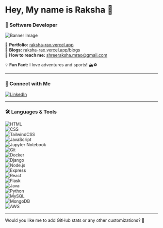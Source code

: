 # Hey, My name is Raksha 👋  
### 🚀 Software Developer  

![Banner Image](your-image-url-here)  

📌 **Portfolio:** [raksha-rao.vercel.app](https://raksha-rao.vercel.app/)  
📝 **Blogs:** [raksha-rao.vercel.app/blogs](https://raksha-rao.vercel.app/blogs)  
📧 **How to reach me:** shreeraksha.mrao@gmail.com  

💡 **Fun Fact:** I love adventures and sports! 🏔️⚽  

---

### 🔗 Connect with Me  
[![LinkedIn](https://img.shields.io/badge/LinkedIn-blue?style=for-the-badge&logo=linkedin)](https://www.linkedin.com/in/shreeraksha-mrao/)  

---

### 🛠️ Languages & Tools  
![HTML](https://img.shields.io/badge/HTML5-E34F26?style=for-the-badge&logo=html5&logoColor=white)  
![CSS](https://img.shields.io/badge/CSS3-1572B6?style=for-the-badge&logo=css3&logoColor=white)  
![TailwindCSS](https://img.shields.io/badge/Tailwind_CSS-38B2AC?style=for-the-badge&logo=tailwind-css&logoColor=white)  
![JavaScript](https://img.shields.io/badge/JavaScript-F7DF1E?style=for-the-badge&logo=javascript&logoColor=black)  
![Jupyter Notebook](https://img.shields.io/badge/Jupyter-F37626?style=for-the-badge&logo=Jupyter&logoColor=white)  
![Git](https://img.shields.io/badge/Git-F05032?style=for-the-badge&logo=git&logoColor=white)  
![Docker](https://img.shields.io/badge/Docker-2496ED?style=for-the-badge&logo=docker&logoColor=white)  
![Django](https://img.shields.io/badge/Django-092E20?style=for-the-badge&logo=django&logoColor=white)  
![Node.js](https://img.shields.io/badge/Node.js-43853D?style=for-the-badge&logo=node.js&logoColor=white)  
![Express](https://img.shields.io/badge/Express.js-404D59?style=for-the-badge&logo=express&logoColor=white)  
![React](https://img.shields.io/badge/React-20232A?style=for-the-badge&logo=react&logoColor=61DAFB)  
![Flask](https://img.shields.io/badge/Flask-000000?style=for-the-badge&logo=flask&logoColor=white)  
![Java](https://img.shields.io/badge/Java-ED8B00?style=for-the-badge&logo=java&logoColor=white)  
![Python](https://img.shields.io/badge/Python-3776AB?style=for-the-badge&logo=python&logoColor=white)  
![MySQL](https://img.shields.io/badge/MySQL-4479A1?style=for-the-badge&logo=mysql&logoColor=white)  
![MongoDB](https://img.shields.io/badge/MongoDB-4EA94B?style=for-the-badge&logo=mongodb&logoColor=white)  
![AWS](https://img.shields.io/badge/Amazon_AWS-232F3E?style=for-the-badge&logo=amazon-aws&logoColor=white)  

---

Would you like me to add GitHub stats or any other customizations? 🚀
